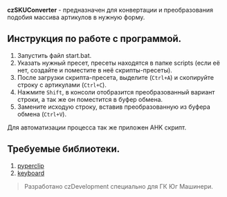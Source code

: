 **czSKUConverter** - предназначен для конвертации и преобразования подобия массива артикулов в нужную форму.

## Инструкция по работе с программой.
1. Запустить файл start.bat.
2. Указать нужный пресет, пресеты находятся в папке scripts (если её нет, создайте и поместите в неё скрипты-пресеты).
3. После загрузки скрипта-пресета, выделите (`Ctrl+A`) и скопируйте строку с артикулами (`Ctrl+C`).
4. Нажмите `Shift`, в консоли отобразится преобразованный вариант строки, а так же он поместится в буфер обмена.
5. Замените исходую строку, вставив преобразованную из буфера обмена (`Ctrl+V`).

Для автоматизации процесса так же приложен AHK скрипт.

## Требуемые библиотеки.
1. [pyperclip](https://pypi.org/project/pyperclip/)
2. [keyboard](https://pypi.org/project/keyboard/)

> Разработано czDevelopment специально для ГК Юг Машинери.
